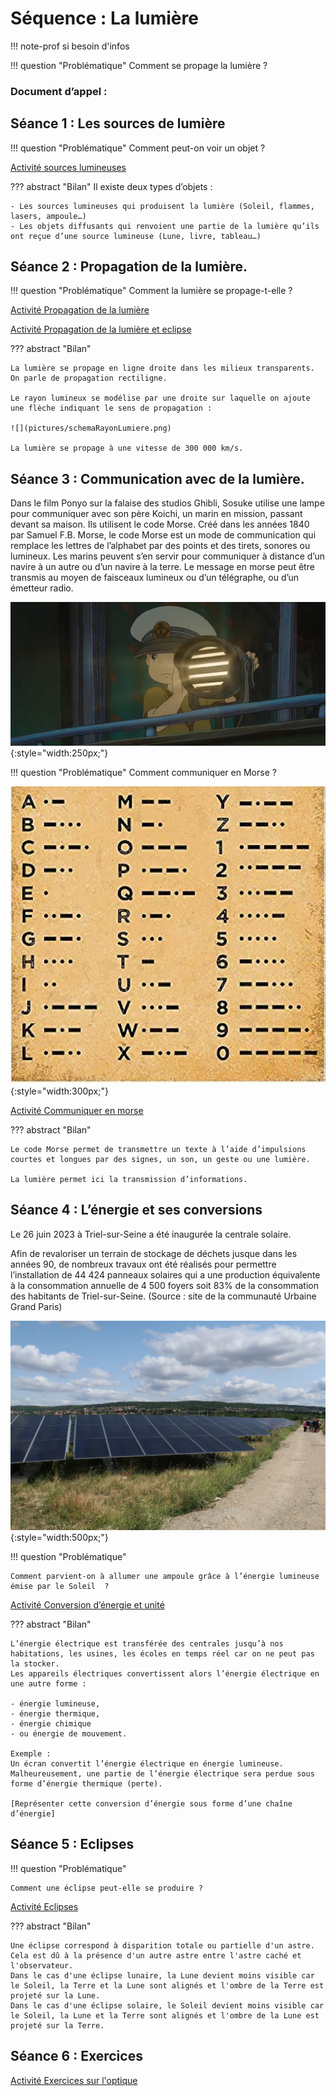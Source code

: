# Séquence : La lumière

!!! note-prof
    si besoin d'infos


!!! question "Problématique"
    Comment se propage la lumière ?

    
### Document d’appel :



## Séance 1 : Les sources de lumière

!!! question "Problématique"
    Comment peut-on voir un objet ?

[Activité sources lumineuses](../sourcesLumineuses)




??? abstract "Bilan"
    Il existe deux types d’objets : 

    - Les sources lumineuses qui produisent la lumière (Soleil, flammes, lasers, ampoule…)
    - Les objets diffusants qui renvoient une partie de la lumière qu’ils ont reçue d’une source lumineuse (Lune, livre, tableau…)




## Séance 2 : Propagation de la lumière.

!!! question "Problématique"
    Comment la lumière se propage-t-elle ?
    
[Activité Propagation de la lumière](../propagLumiere)

    
[Activité Propagation de la lumière et eclipse](../eclipse)

??? abstract "Bilan"

    La lumière se propage en ligne droite dans les milieux transparents. On parle de propagation rectiligne. 

    Le rayon lumineux se modélise par une droite sur laquelle on ajoute une flèche indiquant le sens de propagation : 
    
    ![](pictures/schemaRayonLumiere.png)

    La lumière se propage à une vitesse de 300 000 km/s.


<div style="page-break-after: always;"></div>

## Séance 3 : Communication avec de la lumière.

Dans le film Ponyo sur la falaise des studios Ghibli, Sosuke utilise une lampe pour communiquer avec son père Koichi, un marin en mission, passant devant sa maison. Ils utilisent le code Morse. 
Créé dans les années 1840 par Samuel F.B. Morse, le code Morse est un mode de communication qui remplace les lettres de l’alphabet par des points et des tirets, sonores ou lumineux. Les marins peuvent s’en servir pour communiquer à distance d’un navire à un autre ou d’un navire à la terre. Le message en morse peut être transmis au moyen de faisceaux lumineux ou d’un télégraphe, ou d’un émetteur radio.

![](pictures/ponyo.png){:style="width:250px;"}

!!! question "Problématique"
    Comment communiquer en Morse ?

![](pictures/codeMorse.png){:style="width:300px;"}

[Activité Communiquer en morse](../morse)




??? abstract "Bilan"

    Le code Morse permet de transmettre un texte à l’aide d’impulsions courtes et longues par des signes, un son, un geste ou une lumière.

    La lumière permet ici la transmission d’informations.

## Séance 4 : L’énergie et ses conversions 

Le 26 juin 2023 à Triel-sur-Seine a été inaugurée la centrale solaire.


Afin de revaloriser un terrain de stockage de déchets jusque dans les années 90, de nombreux travaux ont été réalisés pour permettre l’installation de 44 424 panneaux solaires qui a une production équivalente à la consommation annuelle de 4 500 foyers soit 83% de la consommation des habitants de Triel-sur-Seine. (Source : site de la communauté Urbaine Grand Paris)

![](pictures/centraleSolaire.png){:style="width:500px;"}

!!! question "Problématique"

    Comment parvient-on à allumer une ampoule grâce à l’énergie lumineuse émise par le Soleil  ?

[Activité Conversion d’énergie et unité](../chaineEnergetique)




??? abstract "Bilan"

    L’énergie électrique est transférée des centrales jusqu’à nos habitations, les usines, les écoles en temps réel car on ne peut pas la stocker. 
    Les appareils électriques convertissent alors l’énergie électrique en une autre forme : 
    
    - énergie lumineuse, 
    - énergie thermique, 
    - énergie chimique 
    - ou énergie de mouvement. 
    
    Exemple :
    Un écran convertit l’énergie électrique en énergie lumineuse. Malheureusement, une partie de l’énergie électrique sera perdue sous forme d’énergie thermique (perte). 

    [Représenter cette conversion d’énergie sous forme d’une chaîne d’énergie]
    
## Séance 5 : Eclipses

!!! question "Problématique"

    Comment une éclipse peut-elle se produire ?

[Activité Eclipses](../eclipse)



??? abstract "Bilan"

    Une éclipse correspond à disparition totale ou partielle d'un astre.
    Cela est dû à la présence d'un autre astre entre l'astre caché et l'observateur.
    Dans le cas d'une éclipse lunaire, la Lune devient moins visible car le Soleil, la Terre et la Lune sont alignés et l'ombre de la Terre est projeté sur la Lune.
    Dans le cas d'une éclipse solaire, le Soleil devient moins visible car le Soleil, la Lune et la Terre sont alignés et l'ombre de la Lune est projeté sur la Terre.

    

## Séance 6 : Exercices

[Activité Exercices sur l'optique](../exercicesOptique)
